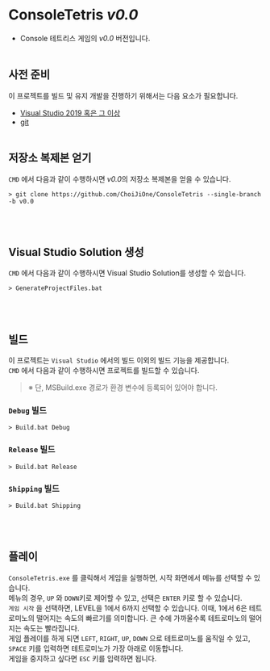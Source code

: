 # ConsoleTetris *v0.0*
- Console 테트리스 게임의 *v0.0* 버전입니다.
<br><br>


## 사전 준비

이 프로젝트를 빌드 및 유지 개발을 진행하기 위해서는 다음 요소가 필요합니다.
- [Visual Studio 2019 혹은 그 이상](https://visualstudio.microsoft.com/ko/)
- [git](https://git-scm.com/)
<br><br>


## 저장소 복제본 얻기

`CMD` 에서 다음과 같이 수행하시면 *v0.0*의 저장소 복제본을 얻을 수 있습니다.
```
> git clone https://github.com/ChoiJiOne/ConsoleTetris --single-branch -b v0.0
```
<br><br>


## Visual Studio Solution 생성

`CMD` 에서 다음과 같이 수행하시면 Visual Studio Solution를 생성할 수 있습니다.
```
> GenerateProjectFiles.bat
```
<br><br>


## 빌드

이 프로젝트는 `Visual Studio` 에서의 빌드 이외의 빌드 기능을 제공합니다.  
`CMD` 에서 다음과 같이 수행하시면 프로젝트를 빌드할 수 있습니다.  

> ※ 단, MSBuild.exe 경로가 환경 변수에 등록되어 있어야 합니다.

### `Debug` 빌드
```
> Build.bat Debug
```

### `Release` 빌드
```
> Build.bat Release
```

### `Shipping` 빌드
```
> Build.bat Shipping
```
<br><br>


## 플레이

`ConsoleTetris.exe` 를 클릭해서 게임을 실행하면, 시작 화면에서 메뉴를 선택할 수 있습니다.  
메뉴의 경우, `UP` 와 `DOWN`키로 제어할 수 있고, 선택은 `ENTER` 키로 할 수 있습니다.  
`게임 시작` 을 선택하면, LEVEL을 1에서 6까지 선택할 수 있습니다. 이때, 1에서 6은 테트로미노의 떨어지는 속도의 빠르기를 의미합니다. 큰 수에 가까울수록 테트로미노의 떨어지는 속도는 빨라집니다.  
게임 플레이를 하게 되면 `LEFT`, `RIGHT`, `UP`, `DOWN` 으로 테트로미노를 움직일 수 있고, `SPACE` 키를 입력하면 테트로미노가 가장 아래로 이동합니다.  
게임을 중지하고 싶다면 `ESC` 키를 입력하면 됩니다.
